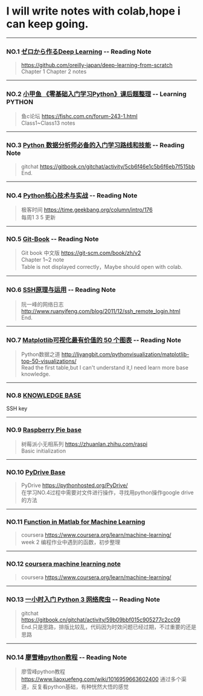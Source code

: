 # I will write notes with colab,hope i can keep going.
*  *  * 
### NO.1  [ゼロから作るDeep Learning](https://github.com/ccloveak/Study_Notes/blob/master/deep_learning_from_scratch.ipynb) --  Reading Note
>https://github.com/oreilly-japan/deep-learning-from-scratch  
Chapter 1 Chapter 2 notes
*  *  * 
### NO.2  [小甲鱼 《零基础入门学习Python》课后题整理](https://github.com/ccloveak/Study_Notes/blob/master/%E5%B0%8F%E7%94%B2%E9%B1%BCpython%E8%AF%BE%E5%90%8E%E9%A2%98.ipynb) -- Learning PYTHON
>鱼c论坛  https://fishc.com.cn/forum-243-1.html  
Class1~Class13 notes
*  *  * 
### NO.3  [Python 数据分析师必备的入门学习路线和技能](https://github.com/ccloveak/Study_Notes/blob/master/Python_%E6%95%B0%E6%8D%AE%E5%88%86%E6%9E%90%E5%B8%88%E5%BF%85%E5%A4%87%E7%9A%84%E5%85%A5%E9%97%A8%E5%AD%A6%E4%B9%A0%E8%B7%AF%E7%BA%BF%E5%92%8C%E6%8A%80%E8%83%BD.ipynb)  --  Reading Note
>gitchat https://gitbook.cn/gitchat/activity/5cb6f46e1c5b6f6eb7f515bb    
End.
*  *  * 
### NO.4  [Python核心技术与实战](https://github.com/ccloveak/Study_Notes/blob/master/Python%E6%A0%B8%E5%BF%83%E6%8A%80%E6%9C%AF%E4%B8%8E%E5%AE%9E%E6%88%98.ipynb)  --  Reading Note
>极客时间 https://time.geekbang.org/column/intro/176  
每周1 3 5 更新
*  *  *
### NO.5  [Git-Book](https://github.com/ccloveak/Study_Notes/blob/master/GitBook.ipynb) --  Reading Note
>Git book 中文版 https://git-scm.com/book/zh/v2  
Chapter 1~2  note  
Table is not displayed correctly，Maybe should open with colab.
*  *  *
### NO.6  [SSH原理与运用](https://github.com/ccloveak/Study_Notes/blob/master/SSH%E5%8E%9F%E7%90%86%E4%B8%8E%E8%BF%90%E7%94%A8.ipynb) --  Reading Note
>阮一峰的网络日志 http://www.ruanyifeng.com/blog/2011/12/ssh_remote_login.html  
End.
*  *  *
### NO.7  [Matplotlib可视化最有价值的 50 个图表](https://github.com/ccloveak/Study_Notes/blob/master/Matplotlib%E5%8F%AF%E8%A7%86%E5%8C%96%E6%9C%80%E6%9C%89%E4%BB%B7%E5%80%BC%E7%9A%84_50_%E4%B8%AA%E5%9B%BE%E8%A1%A8.ipynb) --  Reading Note
>Python数据之道 http://liyangbit.com/pythonvisualization/matplotlib-top-50-visualizations/    
Read the first table,but I can't understand it,I need learn more base knowledge.
*  *  *
### NO.8  [KNOWLEDGE BASE](https://github.com/ccloveak/Study_Notes/blob/master/Knowledge_Base.ipynb)
SSH key  
*  *  *
### NO.9  [Raspberry Pie base](https://github.com/ccloveak/Study_Notes/blob/master/Raspberry_Pie_Base.ipynb)  
>树莓派小无相系列 https://zhuanlan.zhihu.com/raspi  
Basic initialization 
*  *  *
### NO.10 [PyDrive Base](https://github.com/ccloveak/Study_Notes/blob/master/PyDrive_Base.ipynb)
>PyDrive https://pythonhosted.org/PyDrive/  
在学习NO.4过程中需要对文件进行操作，寻找用python操作google drive的方法  
*  *  *
### NO.11 [Function in Matlab for Machine Learning](https://github.com/ccloveak/Study_Notes/blob/master/Function_in_Matlab_for_Machine_Learning.ipynb)
>coursera https://www.coursera.org/learn/machine-learning/  
week 2 编程作业中遇到的函数，初步整理
*  *  *
### NO.12 [coursera machine learning note](https://github.com/ccloveak/Study_Notes/blob/master/coursera_machine_learning_note.ipynb)
>coursera https://www.coursera.org/learn/machine-learning/  
*  *  *
### NO.13 [一小时入门 Python 3 网络爬虫](https://github.com/ccloveak/Study_Notes/blob/master/%E4%B8%80%E5%B0%8F%E6%97%B6%E5%85%A5%E9%97%A8_Python_3_%E7%BD%91%E7%BB%9C%E7%88%AC%E8%99%AB.ipynb)  --  Reading Note
>gitchat https://gitbook.cn/gitchat/activity/59b09bbf015c905277c2cc09  
End.只是思路，排版比较乱，代码因为时效问题已经过期，不过重要的还是思路
*  *  *
### NO.14 [廖雪峰python教程](https://github.com/ccloveak/Study_Notes/blob/master/liaoxuefeng_python.ipynb) --  Reading Note
>廖雪峰python教程 https://www.liaoxuefeng.com/wiki/1016959663602400
通过多个渠道，反复看python基础，有种恍然大悟的感觉

